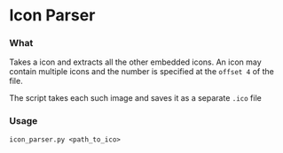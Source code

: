 # Icon Parser

### What

Takes a icon and extracts all the other embedded icons.
An icon may contain multiple icons and the number is specified at the `offset 4` of the file.

The script takes each such image and saves it as a separate `.ico` file

### Usage

`icon_parser.py <path_to_ico>`

